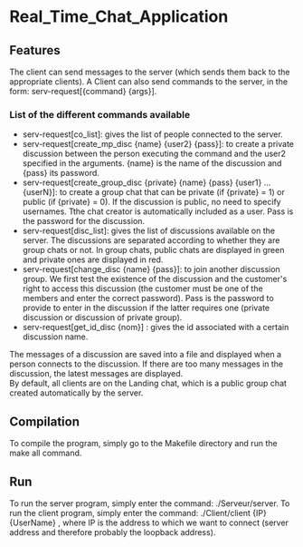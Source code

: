 # Real_Time_Chat_Application

## Features 

The client can send messages to the server (which sends them back to the appropriate clients). A Client can also send
commands to the server, in the form: serv-request[{command} {args}].

### List of the different commands available 

* serv-request[co_list]: gives the list of people connected to the server.
* serv-request[create_mp_disc {name} {user2} {pass}]: to create a private discussion between the person executing the command and the user2 specified in the arguments. {name} is the name of the discussion and {pass} its password. 
* serv-request[create_group_disc {private} {name} {pass} {user1} ... {userN}]: to create a group chat that can be private (if {private} = 1) or public (if {private} = 0). If the discussion is public, no need to specify usernames. 
Tthe chat creator is automatically included as a user. Pass is the password for the discussion.
* serv-request[disc_list]: gives the list of discussions available on the server. The discussions are separated according to whether they are group chats or not. In group chats, public chats are displayed in green and private ones are displayed in red.
* serv-request[change_disc {name} {pass}]: to join another discussion group. We first test the existence of the
discussion and the customer's right to access this discussion (the customer must be one of the members and enter the correct password). Pass is the password to provide to enter in the discussion if the latter requires one (private discussion or discussion of private group).
* serv-request[get_id_disc {nom}] : gives the id associated with a certain discussion name.

The messages of a discussion are saved into a file and displayed when a person connects to the discussion. If there are too many messages in the discussion, the latest messages are displayed.  
By default, all clients are on the Landing chat, which is a public group chat created automatically by the server.

## Compilation

To compile the program, simply go to the Makefile directory and run the make all command.

## Run

To run the server program, simply enter the command: ./Serveur/server.
To run the client program, simply enter the command: ./Client/client {IP} {UserName} , where IP is the address to which we want to connect (server address and therefore probably the loopback address). 
